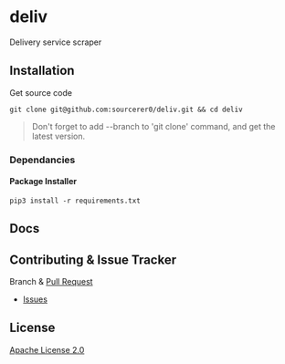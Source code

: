 # deliv
Delivery service scraper

## Installation
Get source code
```shell script
git clone git@github.com:sourcerer0/deliv.git && cd deliv
```
> Don't forget to add --branch to 'git clone' command, and get the latest version.

### Dependancies
#### Package Installer
```shell script
pip3 install -r requirements.txt
```

## Docs

## Contributing & Issue Tracker
Branch & [Pull Request](https://github.com/sourcerer0/deliv/pulls)
- [Issues](https://github.com/sourcerer0/deliv/issues)

## License
[Apache License 2.0](https://github.com/sourcerer0/deliv/blob/master/LICENSE)
